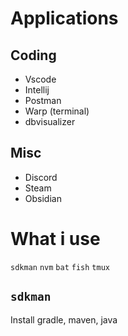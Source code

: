 # Applications
## Coding
- Vscode
- Intellij
- Postman
- Warp (terminal)
- dbvisualizer
## Misc
- Discord
- Steam
- Obsidian

# What i use
`sdkman`
`nvm`
`bat`
`fish`
`tmux`

## `sdkman`
Install gradle, maven, java
